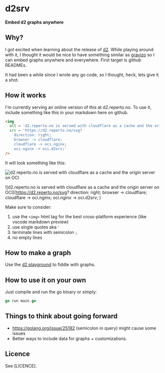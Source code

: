 # d2srv

**Embed d2 graphs anywhere**

## Why?

I got excited when learning about the release of [d2](https://d2lang.com/). While playing around with it, I thought it would be nice to have something similar as [gravizo](https://www.gravizo.com/) so I can embed graphs anywhere and everywhere. First target is github READMEs.

It had been a while since I wrote any go code, so I thought, heck, lets give it a shot.

## How it works

I'm currently serving an online version of this at d2.reperto.no. To use it, include something like this in your markdown here on github.

```html
<img
  alt = 'd2.reperto.no is served with cloudflare as a cache and the origin server on OCI'
  src = 'https://d2.reperto.no/svg?
    direction: right;
    browser -> cloudflare;
    cloudflare -> oci.nginx;
    oci.nginx -> oci.d2srv;'
/>
```

It will look something like this:

<img
  alt = 'd2.reperto.no is served with cloudflare as a cache and the origin server on OCI'
  src = 'https://d2.reperto.no/svg?
    direction: right;
    browser -> cloudflare;
    cloudflare -> oci.nginx;
    oci.nginx -> oci.d2srv;'
/>

![d2.reperto.no is served with cloudflare as a cache and the origin server on OCI](https://d2.reperto.no/svg?
direction: right;
browser -> cloudflare;
cloudflare -> oci.nginx;
oci.nginx -> oci.d2srv;
)

Make sure to consider:

1. use the `<img>` html tag for the best cross-platform experience (like vscode markdown preview)
2. use single quotes aka `'`
3. terminate lines with semicolon `;`
4. no empty lines

## How to make a graph

Use the [d2 playground](https://play.d2lang.com) to fiddle with graphs.

## How to use it on your own

Just compile and run the go binary or simply:

```go
go run main.go
```

## Things to think about going forward

* https://golang.org/issue/25192 (semicolon in query) might cause some issues
* Better ways to include data for graphs + customizations.

## Licence

See [LICENCE].
